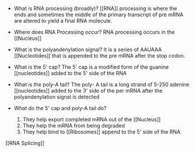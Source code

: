 - What is RNA processing (broadly)?
	[[RNA]] processing is where the ends and sometimes the middle of the primary transcript of pre mRNA are altered to yield a final RNA molecule.
- Where does RNA Processing occur?
	RNA processing occurs in the [[Nucleus]]
- What is the polyandenylation signal?
	It is a series of AAUAAA [[Nucleotides]] that is appended to the pre mRNA after the stop codon.

- What is the 5' cap?
	The 5' cap is a modified form of the guanine [[nucleotides]] added to the 5' side of the RNA
- What is the poly-A tail?
	The poly- A tail is a long strand of 5-250 adenine [[nucleotides]] added to the 3' side of the per mRNA after the polyandenylation signal is detected
- What do the 5' cap and poly-A tail do?
	1. They help export completed mRNA out of the [[Nucleus]]
	2. They help the mRNA from being degraded
	3. They help bind to [[Ribosomes]] append to the 5' side of the RNA

[[RNA Splicing]]